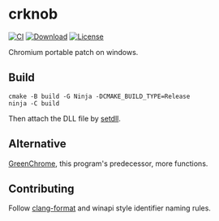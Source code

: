 # crknob

[![CI](https://img.shields.io/github/workflow/status/kkocdko/crknob/CI?color=08c)](https://github.com/kkocdko/crknob/actions)
[![Download](https://img.shields.io/github/downloads/kkocdko/crknob/total?color=08c)](https://github.com/kkocdko/crknob/releases#:~:text=Assets)
[![License](https://img.shields.io/github/license/kkocdko/crknob?color=08c)](LICENSE)

Chromium portable patch on windows.

## Build

```batch
cmake -B build -G Ninja -DCMAKE_BUILD_TYPE=Release
ninja -C build
```

Then attach the DLL file by [setdll](https://github.com/Microsoft/Detours/tree/master/samples/setdll).

## Alternative

[GreenChrome](https://github.com/shuax/GreenChrome), this program's predecessor, more functions.

## Contributing

Follow [clang-format](https://clang.llvm.org/docs/ClangFormat.html) and winapi style identifier naming rules.
